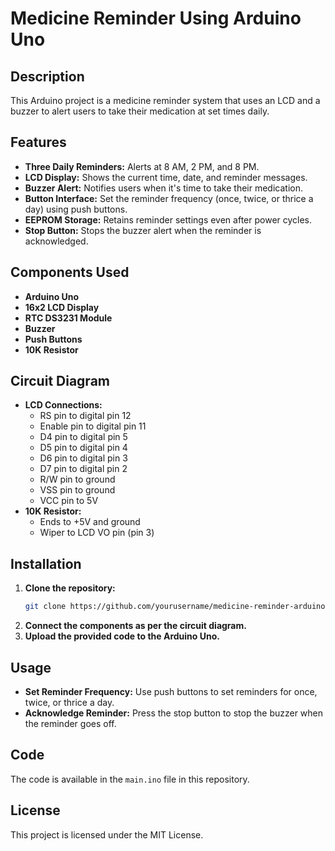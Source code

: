 # Medicine Reminder Using Arduino Uno

## Description
This Arduino project is a medicine reminder system that uses an LCD and a buzzer to alert users to take their medication at set times daily.

## Features
- **Three Daily Reminders:** Alerts at 8 AM, 2 PM, and 8 PM.
- **LCD Display:** Shows the current time, date, and reminder messages.
- **Buzzer Alert:** Notifies users when it's time to take their medication.
- **Button Interface:** Set the reminder frequency (once, twice, or thrice a day) using push buttons.
- **EEPROM Storage:** Retains reminder settings even after power cycles.
- **Stop Button:** Stops the buzzer alert when the reminder is acknowledged.

## Components Used
- **Arduino Uno**
- **16x2 LCD Display**
- **RTC DS3231 Module**
- **Buzzer**
- **Push Buttons**
- **10K Resistor**

## Circuit Diagram
- **LCD Connections:**
  - RS pin to digital pin 12
  - Enable pin to digital pin 11
  - D4 pin to digital pin 5
  - D5 pin to digital pin 4
  - D6 pin to digital pin 3
  - D7 pin to digital pin 2
  - R/W pin to ground
  - VSS pin to ground
  - VCC pin to 5V
- **10K Resistor:**
  - Ends to +5V and ground
  - Wiper to LCD VO pin (pin 3)

## Installation
1. **Clone the repository:**
   ```bash
   git clone https://github.com/yourusername/medicine-reminder-arduino.git
   ```
2. **Connect the components as per the circuit diagram.**
3. **Upload the provided code to the Arduino Uno.**

## Usage
- **Set Reminder Frequency:** Use push buttons to set reminders for once, twice, or thrice a day.
- **Acknowledge Reminder:** Press the stop button to stop the buzzer when the reminder goes off.

## Code
The code is available in the `main.ino` file in this repository.

## License
This project is licensed under the MIT License.

